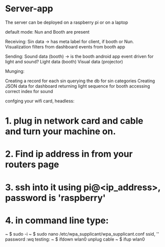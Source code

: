 Server-app
==========

The server can be deployed on a raspberry pi or on a laptop

default mode:
Nun and Booth are present

Receiving:
Sin data -> has meta label for client, if booth or Nun. 
Visualization filters from dashboard
events from booth app

Sending:
Sound data (booth) -> is the booth android app event driven for light and sound? 
Light data (booth)
Visual data (projector)

Munging:

Creating a record for each sin
querying the db for sin categories
Creating JSON data for dashboard
returning light sequence for booth
accessing correct index for sound 


confging your wifi card, headless: 
# 1. plug in network card and cable and turn your machine on. 
# 2. Find ip address in from your routers page
# 3. ssh into it using pi@<ip_address>, password is 'raspberry'
# 4. in command line type: 
~ $ sudo -i
~ $ sudo nano /etc/wpa_supplicant/wpa_supplicant.conf
ssid, '<your wifis name>'
password
:wq
testing: 
~ $ ifdown wlan0
unplug cable
~ $ ifup wlan0





